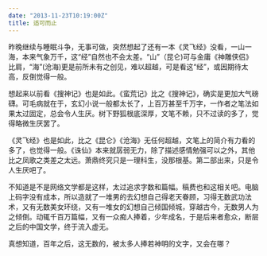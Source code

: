 ```yaml
---
date: "2013-11-23T10:19:00Z"
title: 适可而止
---
```



昨晚继续与睡眠斗争，无事可做，突然想起了还有一本《灵飞经》没看，一山一海，本来气象万千，这“经”自然也不会太差。“山”（昆仑)可与金庸《神雕侠侣》比肩，“海”(沧海)更是前所未有之创见，难以超越，可是看这“经”，或因期待太高，反倒觉得一般。

想起来以前看《搜神记》也是如此。《蛮荒记》比之《搜神记》，确实是更加大气磅礴。可毛病就在于，玄幻小说一般都太长了，上百万甚至千万字，一作者之笔法如果太过固定，总会令人生厌。树下野狐根底深厚，文笔不赖，只不过读的多了，觉得略微生厌罢了。

《灵飞经》也是如此，比之《昆仑》《沧海》无任何超越，文笔上的简介有力看的多了，也觉得一般。《诛仙》本来就孱弱无力，除了描述感情勉强可以之外，其他比之凤歌之类差之太远。萧鼎终究只是一理科生，没那根基。第二部出来，只是令人生厌吧了。

不知道是不是网络文学都是这样，太过追求字数和篇幅。稿费也和这相关吧。电脑上码字没有成本，所以造就了一堆男的去幻想自己得老天眷顾，习得无数武功法术，又有无数美女环绕，又有一堆女的幻想自己倾国倾城，穿越古今，无数男人为之倾倒。动辄千百万篇幅，又有一众痴人捧着，少年成名，于是后来者愈众，断层之后的中国文学，终于流入虚无。

真想知道，百年之后，这无数的，被太多人捧若神明的文字，又会在哪？


